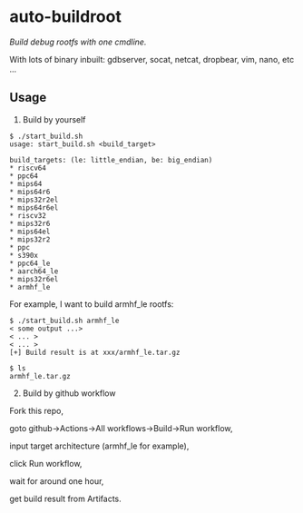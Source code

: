 # auto-buildroot

*Build debug rootfs with one cmdline.*

With lots of binary inbuilt: gdbserver, socat, netcat, dropbear, vim, nano, etc ...

## Usage

1. Build by yourself

```
$ ./start_build.sh
usage: start_build.sh <build_target>

build_targets: (le: little_endian, be: big_endian)
* riscv64
* ppc64
* mips64
* mips64r6
* mips32r2el
* mips64r6el
* riscv32
* mips32r6
* mips64el
* mips32r2
* ppc
* s390x
* ppc64_le
* aarch64_le
* mips32r6el
* armhf_le
```

For example, I want to build armhf_le rootfs:
```
$ ./start_build.sh armhf_le
< some output ...>
< ... >
< ... >
[+] Build result is at xxx/armhf_le.tar.gz

$ ls
armhf_le.tar.gz
```

2. Build by github workflow

Fork this repo, 

goto github->Actions->All workflows->Build->Run workflow,

input target architecture (armhf_le for example),

click Run workflow,

wait for around one hour,

get build result from Artifacts.
